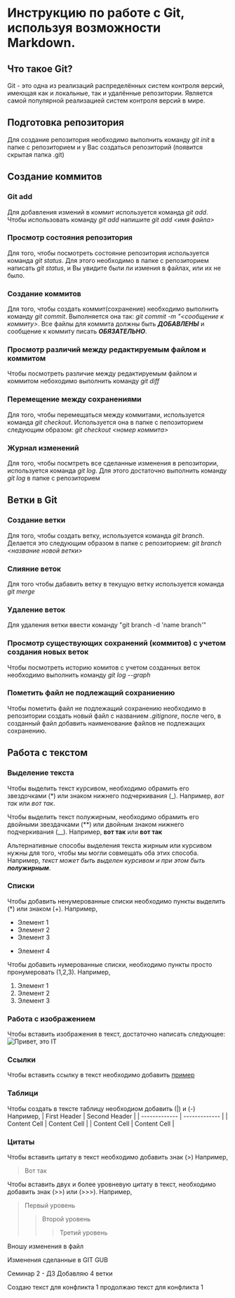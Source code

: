 # Инструкцию по работе с Git, используя возможности Markdown.

## Что такое Git?
Git - это одна из реализаций распределённых систем контроля версий, имеющая как и локальные, так и удалённые репозитории. Является самой популярной реализацией систем контроля версий в мире.

## Подготовка репозитория
Для создание репозитория необходимо выполнить команду *git init*  в папке с репозиторием и у Вас создаться репозиторий (появится скрытая папка .git)

## Создание коммитов

### Git add
Для добавления измений в коммит используется команда *git add*. Чтобы использовать команду *git add* напишите *git add <имя файла>*

### Просмотр состояния репозитория
Для того, чтобы посмотреть состояние репозитория используется команда *git status*. Для этого необходимо в папке с репозиторием написать *git status*, и Вы увидите были ли измения в файлах, или их не было.

### Создание коммитов
Для того, чтобы создать коммит(сохранение) необходимо выполнить команду *git commit*. Выполняется она так: *git commit -m "<сообщение к коммиту>*. Все файлы для коммита должны быть ***ДОБАВЛЕНЫ*** и сообщение к коммиту писать ***ОБЯЗАТЕЛЬНО***.

### Просмотр различий между редактируемым файлом и коммитом
Чтобы посмотреть различие между редактируемым файлом и коммитом небоходимо выполнить команду *git diff*

### Перемещение между сохранениями
Для того, чтобы перемещаться между коммитами, используется команда *git checkout*. Используется она в папке с пепозиторием следующим образом: *git checkout <номер коммита>*

### Журнал изменений
Для того, чтобы посмтреть все сделанные изменения в репозитории, используется команда *git log*. Для этого достаточно выполнить команду *git log* в папке с репозиторием

## Ветки в Git

### Создание ветки

Для того, чтобы создать ветку, используется команда *git branch*. Делается это следующим образом в папке с репозиторием: *git branch <название новой ветки>*

### Слияние веток

Для того чтобы дабавить ветку в текущую ветку используется команда *git merge <name branch>*

### Удаление веток
Для удаления ветки ввести команду "git branch -d 'name branch'"

### Просмотр существующих сохранений (коммитов) с учетом создания новых веток
Чтобы посмотреть историю комитов с учетом созданных веток необходимо выполнить команду *git log --graph*

### Пометить файл не подлежащий сохраниению
Чтобы пометить файл не подлежащий сохранению необходимо в репозитории создать новый файл с названием *.gitignore*, после чего, в созданный файл добавить наименование файлов не подлежащих сохранению.

## Работа с текстом

### Выделение текста

Чтобы выделить текст курсивом, необходимо обрамить его звездочками (*) или знаком нижнего подчеркивания (_). Например, *вот так* или _вот так_.

Чтобы выделить текст полужирным, необходимо обрамить его двойными звездачками (**) или двойным знаком нижнего подчеркивания (__). Например, **вот так** или __вот так__

Альтернативные способы выделения текста жирным или курсивом нужны для того, чтобы мы могли совмещать оба этих способа. Например, 
_текст может быть выделен курсивом и при этом быть **полужирным**_.

### Списки

Чтобы добавить ненумерованные списки необходимо пункты выделить (*) или знаком (+). Например,
* Элемент 1
* Элемент 2
* Элемент 3
+ Элемент 4

Чтобы добавить нумерованные списки, необходимо пункты просто пронумеровать (1,2,3).
Например,
1. Элемент 1
2. Элемент 2
3. Элемент 3

### Работа с изображением

Чтобы вставить изображения в текст, достаточно написать следующее:
![Привет, это IT](IT.jpg)

### Ссылки 

Чтобы вставить ссылку в текст необходимо добавить  [пример](http://example.com/ "Необязательная подсказка")

### Таблици

Чтобы создать в тексте таблицу необходиом добавить (|) и (-)
Например,
| First Header  | Second Header |
| ------------- | ------------- |
| Content Cell  | Content Cell  |
| Content Cell  | Content Cell  |

### Цитаты

Чтобы вставить цитату в текст необходимо добавить знак (>) Например, 
> Вот так

Чтобы вставить двух и более уровневую цитату в текст, необходимо добавить знак (>>) или (>>>).
Например,
> Первый уровень
>> Второй уровень
>>> Третий уровень 

Вношу изменения в файл

Изменения сделанные в GIT GUB

Семинар 2 - ДЗ 
Добавляю 4 ветки

Создаю текст  для конфликта 1
продолжаю текст для конфликта 1

